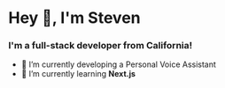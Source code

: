 <h1>Hey 👋, I'm Steven</h1>
<h3>I'm a full-stack developer from California!</h3>

- 🤖 I’m currently developing a Personal Voice Assistant
- 🌱 I’m currently learning **Next.js**
